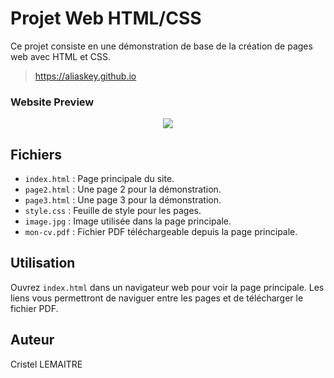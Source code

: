 # Projet Web HTML/CSS

Ce projet consiste en une démonstration de base de la création de pages web avec HTML et CSS.

> https://aliaskey.github.io

### Website Preview
<p align="center"> 
  <kbd>
    <a href="https://aliaskey.github.io" target="_blank"><img src="examples/preview.jpg">
  </a>
  </kbd>
</p>

## Fichiers
- `index.html` : Page principale du site.
- `page2.html` : Une page 2 pour la démonstration.
- `page3.html` : Une page 3 pour la démonstration.
- `style.css` : Feuille de style pour les pages.
- `image.jpg` : Image utilisée dans la page principale.
- `mon-cv.pdf` : Fichier PDF téléchargeable depuis la page principale.

## Utilisation
Ouvrez `index.html` dans un navigateur web pour voir la page principale. Les liens vous permettront de naviguer entre les pages et de télécharger le fichier PDF.

## Auteur
Cristel LEMAITRE
